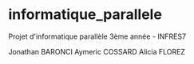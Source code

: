 # informatique_parallele
Projet d'informatique parallèle 3ème année - INFRES7

Jonathan BARONCI
Aymeric COSSARD
Alicia FLOREZ
